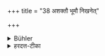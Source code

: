 +++
title = "38 अशक्तौ भूमौ निखनेत्"

+++

<details><summary>Bühler</summary>

38. If he cannot (eat all that he has taken in his dish), he shall bury (the remainder) in the ground;
</details>

<details><summary>हरदत्त-टीका</summary>

## सूत्रम्
अशक्तौ भूमौ निखनेत् ॥३८॥  
### टिप्पनी
भोजने प्रवृत्तो यदि तावद्भोक्तुं न शक्नुयात् तदा तदन्नं भूमौ निखनेत् ॥ ३८ ॥
</details>
